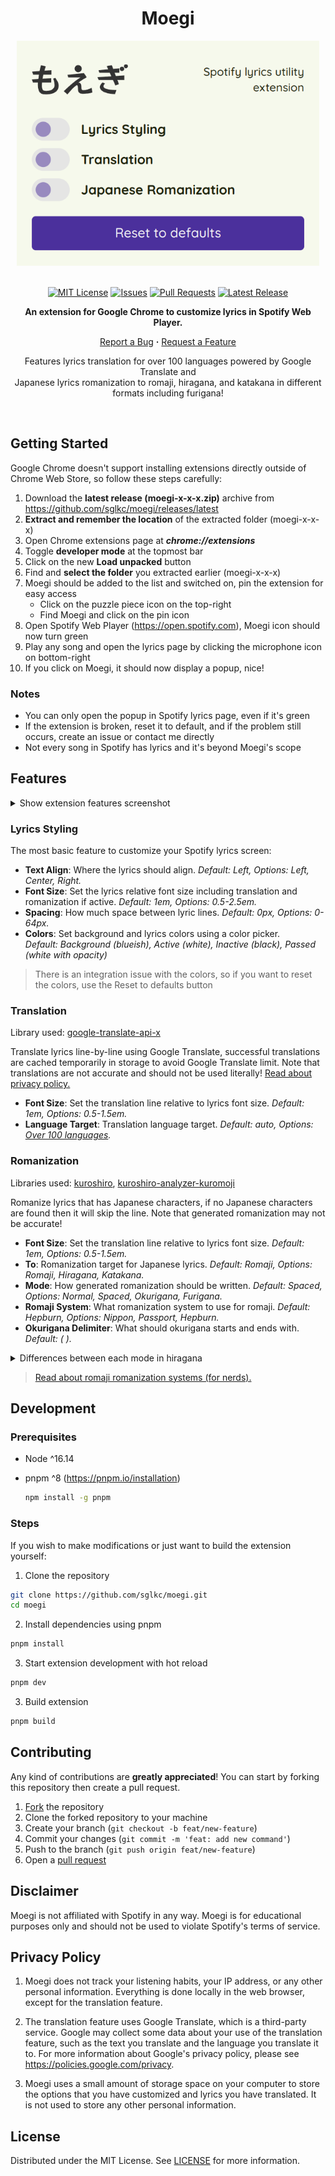 <div align="center">
  <h1>Moegi</h1>
  <img src="docs/preview.png" alt="Moegi preview" height="360" />
  <br /><br />

  [![MIT License](https://img.shields.io/github/license/sglkc/moegi)](LICENSE)
  [![Issues](https://img.shields.io/github/issues/sglkc/moegi)](https://github.com/sglkc/moegi/issues)
  [![Pull Requests](https://img.shields.io/github/issues-pr/sglkc/moegi)](https://github.com/sglkc/moegi/pulls)
  [![Latest Release](https://img.shields.io/github/v/release/sglkc/moegi)](https://github.com/sglkc/moegi/releases/latest)

  <strong>An extension for Google Chrome to customize lyrics in Spotify Web Player.</strong>

  <a href="https://github.com/sglkc/moegi/issues">Report a Bug</a>
  <strong>·</strong>
  <a href="https://github.com/sglkc/moegi/issues">Request a Feature</a>

  Features lyrics translation for over 100 languages powered by Google Translate and \
  Japanese lyrics romanization to romaji, hiragana, and katakana in different formats including furigana!

  <br />
</div>

## Getting Started

Google Chrome doesn't support installing extensions directly outside of Chrome Web Store, so follow these steps carefully:

1. Download the **latest release (moegi-x-x-x.zip)** archive from https://github.com/sglkc/moegi/releases/latest
2. **Extract and remember the location** of the extracted folder (moegi-x-x-x)
3. Open Chrome extensions page at ***chrome://extensions***
4. Toggle **developer mode** at the topmost bar
5. Click on the new **Load unpacked** button
6. Find and **select the folder** you extracted earlier (moegi-x-x-x)
7. Moegi should be added to the list and switched on, pin the extension for easy access
   - Click on the puzzle piece icon on the top-right
   - Find Moegi and click on the pin icon
8. Open Spotify Web Player (https://open.spotify.com), Moegi icon should now turn green
9. Play any song and open the lyrics page by clicking the microphone icon on bottom-right
10. If you click on Moegi, it should now display a popup, nice!

### Notes

- You can only open the popup in Spotify lyrics page, even if it's green
- If the extension is broken, reset it to default, and if the problem still occurs, create an issue or contact me directly
- Not every song in Spotify has lyrics and it's beyond Moegi's scope

## Features

<details>
  <summary>Show extension features screenshot</summary>
  <img src="docs/features.png?raw=true" alt="Moegi all features" width="320" />
</details>

### Lyrics Styling

The most basic feature to customize your Spotify lyrics screen:

- **Text Align**: Where the lyrics should align. *Default: Left, Options: Left, Center, Right.*
- **Font Size**: Set the lyrics relative font size including translation and romanization if active. *Default: 1em, Options: 0.5-2.5em.*
- **Spacing**: How much space between lyric lines. *Default: 0px, Options: 0-64px.*
- **Colors**: Set background and lyrics colors using a color picker. \
  *Default: Background (blueish), Active (white), Inactive (black), Passed (white with opacity)*

> There is an integration issue with the colors, so if you want to reset the colors, use the Reset to defaults button

### Translation

Library used: [google-translate-api-x](https://github.com/AidanWelch/google-translate-api)

Translate lyrics line-by-line using Google Translate, successful translations are cached temporarily in storage to avoid Google Translate limit.
Note that translations are not accurate and should not be used literally! [Read about privacy policy.](#privacy-policy)

- **Font Size**: Set the translation line relative to lyrics font size. *Default: 1em, Options: 0.5-1.5em.*
- **Language Target**: Translation language target. *Default: auto, Options: [Over 100 languages](https://cloud.google.com/translate/docs/languages).*

### Romanization

Libraries used: [kuroshiro](https://github.com/sglkc/kuroshiro-ts),
  [kuroshiro-analyzer-kuromoji](https://github.com/sglkc/kuroshiro-analyzer-kuromoji-ts)

Romanize lyrics that has Japanese characters, if no Japanese characters are found then it will skip the line.
Note that generated romanization may not be accurate!

- **Font Size**: Set the translation line relative to lyrics font size. *Default: 1em, Options: 0.5-1.5em.*
- **To**: Romanization target for Japanese lyrics. *Default: Romaji, Options: Romaji, Hiragana, Katakana.*
- **Mode**: How generated romanization should be written. *Default: Spaced, Options: Normal, Spaced, Okurigana, Furigana.*
- **Romaji System**: What romanization system to use for romaji. *Default: Hepburn, Options: Nippon, Passport, Hepburn.*
- **Okurigana Delimiter**: What should okurigana starts and ends with. *Default: (  ).*

<details>
  <summary>Differences between each mode in hiragana</summary>
  <br />

  **Original Text: 感じ取れたら手を繋ごう、重なるのは人生のライン and レミリア最高！**

  1. Normal: \
    かんじとれたらてをつなごう、かさなるのはじんせいのライン and レミリアさいこう！

  2. Spaced: \
     かんじとれ たら て を つなご う 、 かさなる の は じんせい の ライン   and   レミ リア さいこう ！

  3. Okurigana: \
     感(かん)じ取(と)れたら手(て)を繋(つな)ごう、重(かさ)なるのは人生(じんせい)のライン and レミリア最高(さいこう)！

  4. Furigana: \
     <ruby>感<rp>(</rp><rt>かん</rt><rp>)</rp></ruby>じ<ruby>取<rp>(</rp><rt>と</rt><rp>)</rp></ruby>れたら<ruby>手<rp>(</rp><rt>て</rt><rp>)</rp></ruby>を<ruby>繋<rp>(</rp><rt>つな</rt><rp>)</rp></ruby>ごう、<ruby>重<rp>(</rp><rt>かさ</rt><rp>)</rp></ruby>なるのは<ruby>人生<rp>(</rp><rt>じんせい</rt><rp>)</rp></ruby>のライン and レミリア<ruby>最高<rp>(</rp><rt>さいこう</rt><rp>)</rp></ruby>！

</details>

> [Read about romaji romanization systems (for nerds).](https://github.com/sglkc/kuroshiro-ts#romanization-system)

## Development

### Prerequisites

- Node ^16.14
- pnpm ^8 (https://pnpm.io/installation)

  ```sh
  npm install -g pnpm
  ```

### Steps

If you wish to make modifications or just want to build the extension yourself:

1. Clone the repository

  ```sh
  git clone https://github.com/sglkc/moegi.git
  cd moegi
  ```

2. Install dependencies using pnpm

  ```sh
  pnpm install
  ```

3. Start extension development with hot reload

  ```sh
  pnpm dev
  ```

3. Build extension

  ```sh
  pnpm build
  ```

## Contributing

Any kind of contributions are **greatly appreciated**! You can start by forking this repository then create a pull request.

1. [Fork](https://github.com/sglkc/moegi/fork) the repository
2. Clone the forked repository to your machine
3. Create your branch (`git checkout -b feat/new-feature`)
4. Commit your changes (`git commit -m 'feat: add new command'`)
5. Push to the branch (`git push origin feat/new-feature`)
6. Open a [pull request](https://github.com/sglkc/moegi/pulls)

## Disclaimer

Moegi is not affiliated with Spotify in any way.
Moegi is for educational purposes only and should not be used to violate Spotify's terms of service.

## Privacy Policy

1. Moegi does not track your listening habits, your IP address, or any other personal information.
   Everything is done locally in the web browser, except for the translation feature.

2. The translation feature uses Google Translate, which is a third-party service.
   Google may collect some data about your use of the translation feature, such as the text you translate and the language you translate it to.
   For more information about Google's privacy policy, please see https://policies.google.com/privacy.

3. Moegi uses a small amount of storage space on your computer to store the options that you have customized and lyrics you have translated.
   It is not used to store any other personal information.

## License

Distributed under the MIT License. See [LICENSE](LICENSE) for more information.
